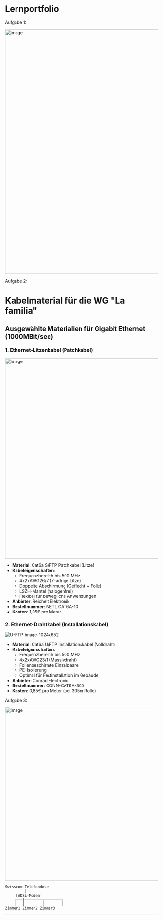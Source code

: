 # Lernportfolio

Aufgabe 1:


<img width="805" alt="image" src="https://github.com/user-attachments/assets/471ae424-590d-4125-ae36-ca74c764fd03" />


Aufgabe 2:

# Kabelmaterial für die WG "La familia"

## Ausgewählte Materialien für Gigabit Ethernet (1000MBit/sec)

### 1. Ethernet-Litzenkabel (Patchkabel)

<img width="658" alt="image" src="https://github.com/user-attachments/assets/8471049e-c715-4fe4-95cc-45cb43031b8e" />

- **Material**: Cat6a S/FTP Patchkabel (Litze)
- **Kabeleigenschaften**: 
  - Frequenzbereich bis 500 MHz
  - 4x2xAWG26/7 (7-adrige Litze)
  - Doppelte Abschirmung (Geflecht + Folie)
  - LSZH-Mantel (halogenfrei)
  - Flexibel für bewegliche Anwendungen
- **Anbieter**: Reichelt Elektronik
- **Bestellnummer**: NETL CAT6A-10
- **Kosten**: 1,95€ pro Meter

### 2. Ethernet-Drahtkabel (Installationskabel)

![U-FTP-image-1024x652](https://github.com/user-attachments/assets/3c612386-ab5d-4f42-b334-ab27bb702c27)

- **Material**: Cat6a U/FTP Installationskabel (Volldraht)
- **Kabeleigenschaften**: 
  - Frequenzbereich bis 500 MHz
  - 4x2xAWG23/1 (Massivdraht)
  - Foliengeschirmte Einzelpaare
  - PE-Isolierung
  - Optimal für Festinstallation im Gebäude
- **Anbieter**: Conrad Electronic
- **Bestellnummer**: CONN-CAT6A-305
- **Kosten**: 0,85€ pro Meter (bei 305m Rolle)


Aufgabe 3:

<img width="571" alt="image" src="https://github.com/user-attachments/assets/8868a314-353e-478f-be29-2c21347d4014" />


```
Swisscom-Telefondose
         │
     [ADSL-Modem]
    ┌───┼────────┬────────┐
    │   │        │        │
Zimmer1 Zimmer2 Zimmer3
```

---


